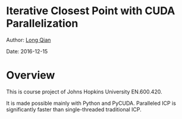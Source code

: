 Iterative Closest Point with CUDA Parallelization
===
Author: [Long Qian](http://longqian.me/aboutme)

Date: 2016-12-15

Overview
===
This is course project of Johns Hopkins University EN.600.420.

It is made possible mainly with Python and PyCUDA. Paralleled ICP is significantly faster than single-threaded traditional ICP.
